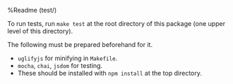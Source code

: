 %Readme (test/)

To run tests, run `make test` at the root directory of this package (one upper level of this directory).

The following must be prepared beforehand for it.

* `uglifyjs` for minifying in `Makefile`.
* `mocha`, `chai`, `jsdom` for testing.
* These should be installed with `npm install` at the top directory.

